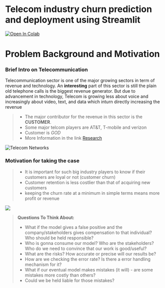 # Telecom industry churn prediction and deployment using Streamlit

<a target="_blank" href="https://colab.research.google.com/github/Bhyrav17/Telco_Churn_prediction/blob/main/Telcom_churn%20prediction%20using%20streamlit.ipynb">
  <img src="https://colab.research.google.com/assets/colab-badge.svg" alt="Open In Colab"/>
</a>

# Problem Background and Motivation

### Brief Intro on Telecommunication 
 Telecommunication sector is one of the major growing sectors in term of revenue and technology. An **interesting** part of this sector is still the plain old telephone calls is the biggest revenue generator.  But due to advancement in technology, Telecom is growing less about voice and increasingly about video, text, and data which inturn directly increasing the revenue
 
>* The major contributor for the revenue in this sector is the **CUSTOMER**. 
>* Some major telcom players are AT&T, T-mobile and verizon
>* Customer is *GOD*
>* More Information in the link [Research](https://www.investopedia.com/ask/answers/070815/what-telecommunications-sector.asp)


<img src="http://www.allaccesstelecom.com/wp-content/uploads/2019/12/Telecom-Networks-small-848x300.jpg" alt="Telecom Networks" />
  

### Motivation for taking the case

>* It is important for such big industry players to know if their customers are loyal or not (customer churn)
>* Customer retention is less costlier than that of acquiring new customers
>* keeping the churn rate at a minimum in simple terms means more profit or revenue

<img src="https://skillsireupload.s3.amazonaws.com/upload/photos/2020/05/5twqQmRLzwjfNafls5WA_21_34ff7747f0fbaa5f140904a2c44ffe5a_image.jpg" />


>**Questions To Think About:**
>- What if the model gives a false positive and the company/stakeholders gives compensation to that individual? Who should be held responsible?
>- Who is gonna consume our model?  Who are the stakeholders? Who do we need to convince that our work is good/useful?
>- What are the risks? How accurate or precise will our results be?
>- How are we checking the error rate? Is there a error handling mechanism for it?
>- What if our eventual model makes mistakes (it will) - are some mistakes more costly than others?
>- Could we be held liable for those mistakes?
